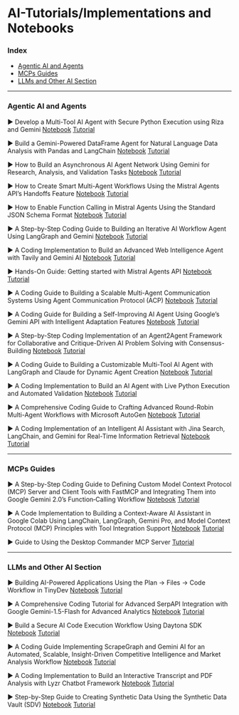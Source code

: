# AI-Tutorials/Implementations and Notebooks

### Index 

* [Agentic AI and Agents](https://github.com/Marktechpost/AI-Notebooks?tab=readme-ov-file#agentic-ai-and-agents)
* [MCPs Guides](https://github.com/Marktechpost/AI-Notebooks?tab=readme-ov-file#mcps-guides)
* [LLMs and Other AI Section](https://github.com/Marktechpost/AI-Notebooks?tab=readme-ov-file#llms-and-other-ai-section)

---
  

### Agentic AI and Agents

▶ Develop a Multi-Tool AI Agent with Secure Python Execution using Riza and Gemini [Notebook](https://github.com/Marktechpost/AI-Notebooks/blob/Agents/Agentic-AI/Riza_Gemini_Agent_Marktechpost.ipynb) [Tutorial](https://www.marktechpost.com/2025/06/11/develop-a-multi-tool-ai-agent-with-secure-python-execution-using-riza-and-gemini/)

▶ Build a Gemini-Powered DataFrame Agent for Natural Language Data Analysis with Pandas and LangChain [Notebook](https://github.com/Marktechpost/AI-Notebooks/blob/main/Gemini_Pandas_Agent_Marktechpost.ipynb) [Tutorial](https://www.marktechpost.com/2025/06/10/build-a-gemini-powered-dataframe-agent-for-natural-language-data-analysis-with-pandas-and-langchain/)

▶ How to Build an Asynchronous AI Agent Network Using Gemini for Research, Analysis, and Validation Tasks [Notebook](https://github.com/Marktechpost/AI-Notebooks/blob/main/gemini_agent_network_Marktechpost.ipynb) [Tutorial](https://www.marktechpost.com/2025/06/08/how-to-build-an-asynchronous-ai-agent-network-using-gemini-for-research-analysis-and-validation-tasks/)

▶ How to Create Smart Multi-Agent Workflows Using the Mistral Agents API’s Handoffs Feature [Notebook](https://github.com/Marktechpost/AI-Notebooks/blob/main/agent_orchestration_with_mistral_agents_api.py) [Tutorial](https://www.marktechpost.com/2025/06/09/how-to-create-smart-multi-agent-workflows-using-the-mistral-agents-apis-handoffs-feature/)

▶ How to Enable Function Calling in Mistral Agents Using the Standard JSON Schema Format [Notebook](https://github.com/Marktechpost/AI-Notebooks/blob/main/how%20to%20enable%20function%20calling%20in%20Mistral%20Agents.py) [Tutorial](https://www.marktechpost.com/2025/06/08/how-to-enable-function-calling-in-mistral-agents-using-the-standard-json-schema-format/)

▶ A Step-by-Step Coding Guide to Building an Iterative AI Workflow Agent Using LangGraph and Gemini [Notebook](https://github.com/Marktechpost/AI-Notebooks/blob/main/GraphAIAgent_LangGraph_Gemini_Workflow_Marktechpost.ipynb) [Tutorial](https://www.marktechpost.com/2025/06/05/a-step-by-step-coding-guide-to-building-an-iterative-ai-workflow-agent-using-langgraph-and-gemini/)

▶ A Coding Implementation to Build an Advanced Web Intelligence Agent with Tavily and Gemini AI [Notebook](https://github.com/Marktechpost/AI-Notebooks/blob/main/smartwebagent_tavily_gemini_webintelligence_marktechpost2.py) [Tutorial](https://www.marktechpost.com/2025/06/03/a-coding-implementation-to-build-an-advanced-web-intelligence-agent-with-tavily-and-gemini-ai/)

▶ Hands-On Guide: Getting started with Mistral Agents API [Notebook](https://github.com/Marktechpost/AI-Notebooks/blob/main/Getting_Started_with_Mistral_Agents_API.ipynb) [Tutorial](https://www.marktechpost.com/2025/06/03/hands-on-guide-getting-started-with-mistral-agents-api/)

▶ A Coding Guide to Building a Scalable Multi-Agent Communication Systems Using Agent Communication Protocol (ACP)  [Notebook](https://github.com/Marktechpost/AI-Notebooks/blob/main/A_Coding_Guide_to_ACP_Systems_Marktechpost.ipynb) [Tutorial](https://www.marktechpost.com/2025/05/31/a-coding-guide-to-building-a-scalable-multi-agent-communication-systems-using-agent-communication-protocol-acp/)

▶ A Coding Guide for Building a Self-Improving AI Agent Using Google’s Gemini API with Intelligent Adaptation Features [Notebook](https://github.com/Marktechpost/AI-Notebooks/blob/main/Self_Improving_AI_Agent_with_Gemini_Marktechpost.ipynb) [Tutorial](https://www.marktechpost.com/2025/05/29/a-coding-guide-for-building-a-self-improving-ai-agent-using-googles-gemini-api-with-intelligent-adaptation-features/)

▶ A Step-by-Step Coding Implementation of an Agent2Agent Framework for Collaborative and Critique-Driven AI Problem Solving with Consensus-Building [Notebook](https://github.com/Marktechpost/AI-Notebooks/blob/main/agent2agent_collaboration_Marktechpost.ipynb) [Tutorial](https://www.marktechpost.com/2025/05/27/a-step-by-step-coding-implementation-of-an-agent2agent-framework-for-collaborative-and-critique-driven-ai-problem-solving-with-consensus-building/)

▶ A Coding Guide to Building a Customizable Multi-Tool AI Agent with LangGraph and Claude for Dynamic Agent Creation [Notebook](https://github.com/Marktechpost/AINotebooks/blob/main/Customizable_MultiTool_AI_Agent_with_Claude_Marktechpost%20(1).ipynb) [Tutorial](https://www.marktechpost.com/2025/05/24/step-by-step-guide-to-build-a-customizable-multi-tool-ai-agent-with-langgraph-and-claude-for-dynamic-agent-creation/)

▶ A Coding Implementation to Build an AI Agent with Live Python Execution and Automated Validation [Notebook](https://github.com/Marktechpost/AI-Notebooks/blob/main/Live_Python_Execution_and_Validation_Agent_Marktechpost.ipynb) [Tutorial](https://www.marktechpost.com/2025/05/25/a-coding-implementation-to-build-an-ai-agent-with-live-python-execution-and-automated-validation/)

▶ A Comprehensive Coding Guide to Crafting Advanced Round-Robin Multi-Agent Workflows with Microsoft AutoGen  [Notebook](https://github.com/Marktechpost/AI-Notebooks/blob/main/Synthetic_Data_Creation.ipynb) [Tutorial](https://www.marktechpost.com/2025/05/23/a-comprehensive-coding-guide-to-crafting-advanced-round-robin-multi-agent-workflows-with-microsoft-autogen/)

▶ A Coding Implementation of an Intelligent AI Assistant with Jina Search, LangChain, and Gemini for Real-Time Information Retrieval [Notebook](https://github.com/Marktechpost/AI-Notebooks/blob/main/Jina_LangChain_Gemini_AI_Assistant_Marktechpost.ipynb) [Tutorial](https://www.marktechpost.com/2025/06/01/a-coding-implementation-of-an-intelligent-ai-assistant-with-jina-search-langchain-and-gemini-for-real-time-information-retrieval/)

---

### MCPs Guides 

▶ A Step-by-Step Coding Guide to Defining Custom Model Context Protocol (MCP) Server and Client Tools with FastMCP and Integrating Them into Google Gemini 2.0’s Function‑Calling Workflow [Notebook](https://github.com/Marktechpost/AI-Notebooks/blob/main/custom_mcp_tools_integration_with_fastmcp_marktechpost.py) [Tutorial](https://www.marktechpost.com/2025/04/21/a-step-by-step-coding-guide-to-defining-custom-model-context-protocol-mcp-server-and-client-tools-with-fastmcp-and-integrating-them-into-google-gemini-2-0s-function%e2%80%91calling-workflow/)

▶ A Code Implementation to Building a Context-Aware AI Assistant in Google Colab Using LangChain, LangGraph, Gemini Pro, and Model Context Protocol (MCP) Principles with Tool Integration Support [Notebook](https://github.com/Marktechpost/AI-Notebooks/blob/main/Context_Aware_Assistant_MCP_Gemini_LangChain_LangGraph_Marktechpost.ipynb) [Tutorial](https://www.marktechpost.com/2025/04/04/a-code-implementation-to-building-a-context-aware-ai-assistant-in-google-colab-using-langchain-langgraph-gemini-pro-and-model-context-protocol-mcp-principles-with-tool-integration-support/)

▶ Guide to Using the Desktop Commander MCP Server [Tutorial](https://www.marktechpost.com/2025/06/01/guide-to-using-the-desktop-commander-mcp-server/)

---

### LLMs and Other AI Section 

▶ Building AI-Powered Applications Using the Plan → Files → Code Workflow in TinyDev [Notebook](https://github.com/Marktechpost/AI-Notebooks/blob/main/tinydev_gemini_implementation_Marktechpost.ipynb) [Tutorial](https://www.marktechpost.com/2025/06/14/building-ai-powered-applications-using-the-plan-%e2%86%92-files-%e2%86%92-code-workflow-in-tinydev/)

▶ A Comprehensive Coding Tutorial for Advanced SerpAPI Integration with Google Gemini-1.5-Flash for Advanced Analytics [Notebook](https://github.com/Marktechpost/AI-Notebooks/blob/main/advanced_serpapi_tutorial_Marktechpost.ipynb) [Tutorial](https://www.marktechpost.com/2025/06/06/a-comprehensive-coding-tutorial-for-advanced-serpapi-integration-with-google-gemini-1-5-flash-for-advanced-analytics/)

▶ Build a Secure AI Code Execution Workflow Using Daytona SDK [Notebook](https://github.com/Marktechpost/AI-Notebooks/blob/main/daytona_secure_ai_code_execution_tutorial_Marktechpost.ipynb) [Tutorial](https://www.marktechpost.com/2025/06/12/build-a-secure-ai-code-execution-workflow-using-daytona-sdk/)

▶ A Coding Guide Implementing ScrapeGraph and Gemini AI for an Automated, Scalable, Insight-Driven Competitive Intelligence and Market Analysis Workflow  [Notebook](https://github.com/Marktechpost/AI-Notebooks/blob/main/Competitive_Analysis_with_ScrapeGraph_Gemini_Marktechpost.ipynb) [Tutorial](https://www.marktechpost.com/2025/06/02/a-coding-guide-implementing-scrapegraph-and-gemini-ai-for-an-automated-scalable-insight-driven-competitive-intelligence-and-market-analysis-workflow/)

▶ A Coding Implementation to Build an Interactive Transcript and PDF Analysis with Lyzr Chatbot Framework [Notebook](https://github.com/Marktechpost/AI-Notebooks/blob/main/Lyzr_Chatbot_Framework_Implementation_Marktechpost.ipynb) [Tutorial](https://www.marktechpost.com/2025/05/27/a-coding-implementation-to-build-an-interactive-transcript-and-pdf-analysis-with-lyzr-chatbot-framework/)

▶ Step-by-Step Guide to Creating Synthetic Data Using the Synthetic Data Vault (SDV)  [Notebook](https://github.com/Marktechpost/AI-Notebooks/blob/main/AutoGen_TeamTool_RoundRobin_Marktechpost.ipynb) [Tutorial](https://www.marktechpost.com/2025/05/25/step-by-step-guide-to-creating-synthetic-data-using-the-synthetic-data-vault-sdv/)

